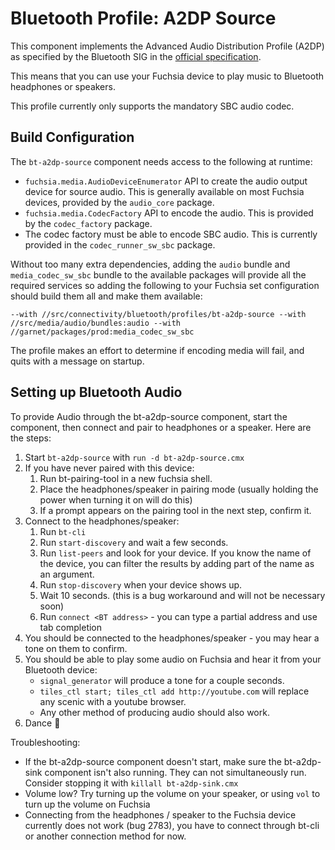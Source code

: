 # Bluetooth Profile: A2DP Source

This component implements the Advanced Audio Distribution Profile (A2DP) as
specified by the Bluetooth SIG in the [official specification](https://www.bluetooth.org/docman/handlers/downloaddoc.ashx?doc_id=457083).

This means that you can use your Fuchsia device to play music to Bluetooth
headphones or speakers.

This profile currently only supports the mandatory SBC audio codec.

## Build Configuration

The `bt-a2dp-source` component needs access to the following at runtime:
  - `fuchsia.media.AudioDeviceEnumerator` API to create the audio output device
     for source audio.  This is generally available on most Fuchsia devices,
     provided by the `audio_core` package.
  - `fuchsia.media.CodecFactory` API to encode the audio.  This is provided by
     the `codec_factory` package.
  - The codec factory must be able to encode SBC audio. This is currently
     provided in the `codec_runner_sw_sbc` package.

Without too many extra dependencies, adding the `audio` bundle and
`media_codec_sw_sbc` bundle to the available packages will provide all the
required services so adding the following to your Fuchsia set configuration
should build them all and make them available:

`--with //src/connectivity/bluetooth/profiles/bt-a2dp-source --with //src/media/audio/bundles:audio --with //garnet/packages/prod:media_codec_sw_sbc`

The profile makes an effort to determine if encoding media will fail, and quits
with a message on startup.

## Setting up Bluetooth Audio

To provide Audio through the bt-a2dp-source component, start the component,
then connect and pair to headphones or a speaker.  Here are the steps:

1. Start `bt-a2dp-source` with `run -d bt-a2dp-source.cmx`
1. If you have never paired with this device:
    1. Run bt-pairing-tool in a new fuchsia shell.
    1. Place the headphones/speaker in pairing mode (usually holding the power when turning it on will do this)
    1. If a prompt appears on the pairing tool in the next step, confirm it.
1. Connect to the headphones/speaker:
    1. Run `bt-cli`
    1. Run `start-discovery` and wait a few seconds.
    1. Run `list-peers` and look for your device.  If you know the name of the device, you can filter the results by adding part of the name as an argument.
    1. Run `stop-discovery` when your device shows up.
    1. Wait 10 seconds. (this is a bug workaround and will not be necessary soon)
    1. Run `connect <BT address>` - you can type a partial address and use tab completion
1. You should be connected to the headphones/speaker - you may hear a tone on them to confirm.
1. You should be able to play some audio on Fuchsia and hear it from your Bluetooth device:
    - `signal_generator` will produce a tone for a couple seconds.
    - `tiles_ctl start; tiles_ctl add http://youtube.com` will replace any scenic with a youtube browser.
    - Any other method of producing audio should also work.
1. Dance 💃

Troubleshooting:

  * If the bt-a2dp-source component doesn't start, make sure the bt-a2dp-sink component isn't also running.
    They can not simultaneously run. Consider stopping it with `killall bt-a2dp-sink.cmx`
  * Volume low? Try turning up the volume on your speaker, or using `vol` to turn up the volume on Fuchsia
  * Connecting from the headphones / speaker to the Fuchsia device currently does not work (bug 2783),
    you have to connect through bt-cli or another connection method for now.


